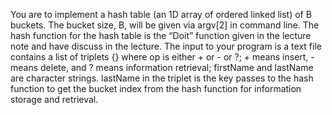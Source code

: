 You are to implement a hash table (an 1D array of ordered linked list) of B buckets.
The bucket size, B, will be given via argv[2] in command line.
The hash function for the hash table is the “Doit” function given in the lecture note and have discuss in the lecture.
The input to your program is a text file contains a list of triplets {<op firstName lastName >} where op is either + or - or ?; + means insert, - means delete, and ? means information retrieval; firstName and lastName are character strings.
lastName in the triplet is the key passes to the hash function to get the bucket index from the hash function for information storage and retrieval.
